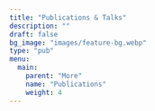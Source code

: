```yaml
---
title: "Publications & Talks"
description: ""
draft: false
bg_image: "images/feature-bg.webp"
type: "pub"
menu:
  main:
    parent: "More"
    name: "Publications"
    weight: 4
---
```


